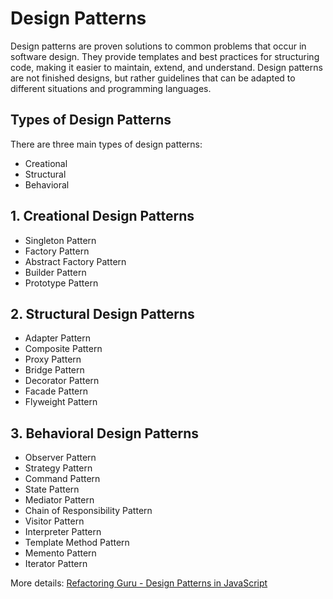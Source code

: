 # Design Patterns

Design patterns are proven solutions to common problems that occur in software design. They provide templates and best practices for structuring code, making it easier to maintain, extend, and understand. Design patterns are not finished designs, but rather guidelines that can be adapted to different situations and programming languages.
## Types of Design Patterns

There are three main types of design patterns:
- Creational
- Structural
- Behavioral

## 1. Creational Design Patterns
- Singleton Pattern
- Factory Pattern
- Abstract Factory Pattern
- Builder Pattern
- Prototype Pattern

## 2. Structural Design Patterns
- Adapter Pattern
- Composite Pattern
- Proxy Pattern
- Bridge Pattern
- Decorator Pattern
- Facade Pattern
- Flyweight Pattern

## 3. Behavioral Design Patterns
- Observer Pattern
- Strategy Pattern
- Command Pattern
- State Pattern
- Mediator Pattern
- Chain of Responsibility Pattern
- Visitor Pattern
- Interpreter Pattern
- Template Method Pattern
- Memento Pattern
- Iterator Pattern


More details: [Refactoring Guru - Design Patterns in JavaScript](https://refactoring.guru/design-patterns/javascript)